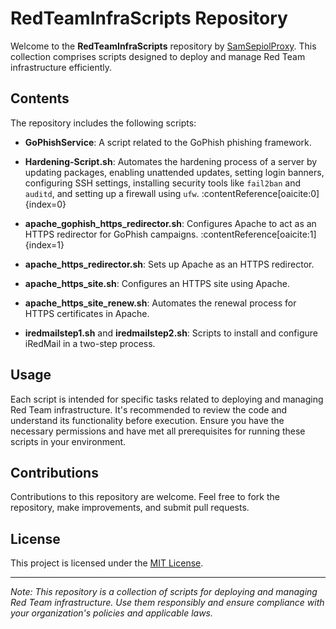 # RedTeamInfraScripts Repository

Welcome to the **RedTeamInfraScripts** repository by [SamSepiolProxy](https://github.com/SamSepiolProxy). This collection comprises scripts designed to deploy and manage Red Team infrastructure efficiently.

## Contents

The repository includes the following scripts:

- **GoPhishService**: A script related to the GoPhish phishing framework.

- **Hardening-Script.sh**: Automates the hardening process of a server by updating packages, enabling unattended updates, setting login banners, configuring SSH settings, installing security tools like `fail2ban` and `auditd`, and setting up a firewall using `ufw`. :contentReference[oaicite:0]{index=0}

- **apache_gophish_https_redirector.sh**: Configures Apache to act as an HTTPS redirector for GoPhish campaigns. :contentReference[oaicite:1]{index=1}

- **apache_https_redirector.sh**: Sets up Apache as an HTTPS redirector.

- **apache_https_site.sh**: Configures an HTTPS site using Apache.

- **apache_https_site_renew.sh**: Automates the renewal process for HTTPS certificates in Apache.

- **iredmailstep1.sh** and **iredmailstep2.sh**: Scripts to install and configure iRedMail in a two-step process.

## Usage

Each script is intended for specific tasks related to deploying and managing Red Team infrastructure. It's recommended to review the code and understand its functionality before execution. Ensure you have the necessary permissions and have met all prerequisites for running these scripts in your environment.

## Contributions

Contributions to this repository are welcome. Feel free to fork the repository, make improvements, and submit pull requests.

## License

This project is licensed under the [MIT License](LICENSE).

---

*Note: This repository is a collection of scripts for deploying and managing Red Team infrastructure. Use them responsibly and ensure compliance with your organization's policies and applicable laws.*
